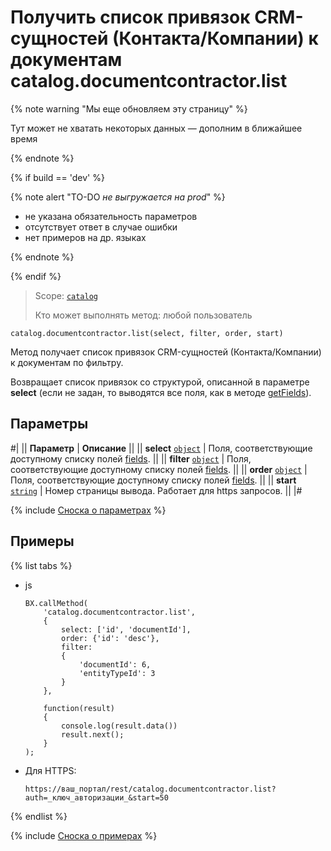 # Получить список привязок CRM-сущностей (Контакта/Компании) к документам catalog.documentcontractor.list

{% note warning "Мы еще обновляем эту страницу" %}

Тут может не хватать некоторых данных — дополним в ближайшее время

{% endnote %}

{% if build == 'dev' %}

{% note alert "TO-DO _не выгружается на prod_" %}

- не указана обязательность параметров
- отсутствует ответ в случае ошибки
- нет примеров на др. языках
  
{% endnote %}

{% endif %}

> Scope: [`catalog`](../../scopes/permissions.md)
>
> Кто может выполнять метод: любой пользователь

```http
catalog.documentcontractor.list(select, filter, order, start)
```

Метод получает список привязок CRM-сущностей (Контакта/Компании) к документам по фильтру. 

Возвращает список привязок со структурой, описанной в параметре **select** (если не задан, то выводятся все поля, как в методе [getFields](catalog-documentcontractor-get-fields.md)).

## Параметры

#|
|| **Параметр** | **Описание** ||
|| **select**
[`object`](../../data-types.md) | Поля, соответствующие доступному списку полей [fields](catalog-documentcontractor-get-fields.md). ||
|| **filter**
[`object`](../../data-types.md) | Поля, соответствующие доступному списку полей [fields](catalog-documentcontractor-get-fields.md). ||
|| **order**
[`object`](../../data-types.md) | Поля, соответствующие доступному списку полей [fields](catalog-documentcontractor-get-fields.md). ||
|| **start**
[`string`](../../data-types.md) | Номер страницы вывода. Работает для https запросов. ||
|#

{% include [Сноска о параметрах](../../../_includes/required.md) %}

## Примеры

{% list tabs %}

- js
  
    ```
    BX.callMethod(
        'catalog.documentcontractor.list',
        {
            select: ['id', 'documentId'],
            order: {'id': 'desc'},
            filter:
            {
                'documentId': 6,
                'entityTypeId': 3
            }
        },

        function(result)
        {
            console.log(result.data())
            result.next();
        }
    );
    ```
- Для HTTPS:

    ```
    https://ваш_портал/rest/catalog.documentcontractor.list?auth=_ключ_авторизации_&start=50
    ```

{% endlist %}

{% include [Сноска о примерах](../../../_includes/examples.md) %}
